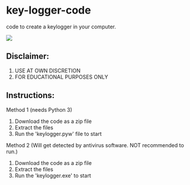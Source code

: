 # key-logger-code
code to create a keylogger in your computer.

<p align="left">
  <img src="https://repository-images.githubusercontent.com/194964621/b9907000-b158-11e9-950f-3f655bfc32cf" />
</p>

## Disclaimer:
1. USE AT OWN DISCRETION
2. FOR EDUCATIONAL PURPOSES ONLY

## Instructions:
Method 1 (needs Python 3)

1. Download the code as a zip file
2. Extract the files
3. Run the 'keylogger.pyw' file to start

Method 2 (Will get detected by antivirus software. NOT recommended to run.)

1. Download the code as a zip file
2. Extract the files
3. Run the 'keylogger.exe' to start
